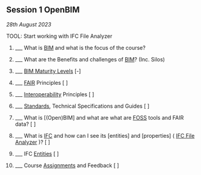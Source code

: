 ## Session 1 OpenBIM

*28th August 2023*

TOOL: Start working with IFC File Analyzer
1. ___ What is [BIM] and what is the focus of the course?
1. ___ What are the Benefits and challenges of [BIM]? (Inc. Silos)
2. ___ [BIM Maturity Levels] [-]
3. ___ [FAIR] Principles [ ]
3. ___ [Interoperability] Principles [ ]
4. ___ [Standards], Technical Specifications and Guides [ ]
1. ___ What is [(Open)BIM] and what are what are [FOSS](/Concepts/SoftwareLicences) tools and FAIR data?  [ ]

1. ___ What is [IFC](/Concepts/IFC) and how can I see its [entities] and [properties] ( [IFC File Analyzer](/Concepts/IFCFileAnalyzer) )? [ ]
1. ___ IFC [Entities](/Concepts/Entities) [ ]
4. ___ Course [Assignments](/Assignments) and Feedback [ ]


[BIM]: /Concepts/BIM
[BIM Maturity Levels]: /Concepts/Levels
[FAIR]: /Concepts/FAIR
[Interoperability]: /Concepts/Interoperability
[Standards]: /Concepts/Standards
[Roles]: /Roles
